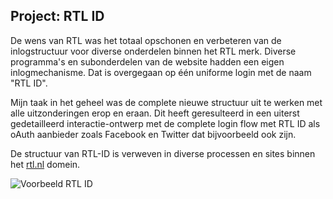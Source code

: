 ## Project: RTL ID

De wens van RTL was het totaal opschonen en verbeteren van de inlogstructuur voor diverse onderdelen binnen het RTL merk. Diverse programma's en subonderdelen van de website hadden een eigen inlogmechanisme. Dat is overgegaan op één uniforme login met de naam "RTL ID".

Mijn taak in het geheel was de complete nieuwe structuur uit te werken met alle uitzonderingen erop en eraan. Dit heeft geresulteerd in een uiterst gedetailleerd interactie-ontwerp met de complete login flow met RTL ID als oAuth aanbieder zoals Facebook en Twitter dat bijvoorbeeld ook zijn.

De structuur van RTL-ID is verweven in diverse processen en sites binnen het [rtl.nl](http://rtl.nl) domein.

![Voorbeeld RTL ID](/images/portfolio/rtl-id-item1.jpg)
